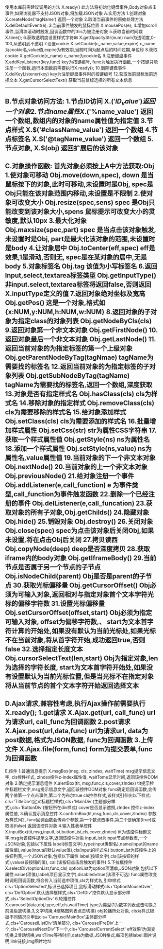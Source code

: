 使用本库前需建议调用的方法
X.ready() 此方法将初始化键盘事件,Body对象点击事件,如果浏览器不支持JSON对象,将加载JSON对象
A.实用方法
1.创建对象 X.createNode('tagName') 返回一个对象
2.取消当前事件的原始处理方法 X.delDefaultEvent(e);
3.当前事件触发的鼠标位置 X.mousePos(e);
4.增加scroll事件,当滑块滚动时触发,回调函数中的this为被注册对象
5.获取当前时间戳 X.time();
6.获取透明度设置样式字符串 X.getOpacityStr(num) num为透明度,0-100,从透明到不透明
7.设置cookie X.setCookie(c_name,value,expire) c_name为cookie名,value值,expire为有效期,当前时间为起点后的时间过期,单位秒
8.获取cookie X.getCookie(c_name) c_name为cookie名
9.注册键盘事件 X.addKeyListener(key,func) key为按键编号, func为触发执行函数,一个按键只能注册一个函数,运行本函数前需要执行X.ready();
10.删除键盘事件 X.delKeyListener(key) key为注册键盘事件时的按键编号
12.获取当前鼠标当前选择文本 X.getCursorSelectText() 获取当前鼠标选择的所有文本信息

--------------------------------------------------------------
B.节点对象访问方法:
1.节点ID访问 X.$('ID_value') 返回一个对象
2.节点name属性 X.$('%name_value') 返回一个数组,数组内的对象的name属性值为指定值
3.节点样式 X.$('#className_value') 返回一个数组
4.节点标签名 X.$('@tagName_value') 返回一个数组
5.节点对象, X.$(obj) 返回扩展后的该对象
----------------------------------------------------------------
C.对象操作函数:
首先对象必须按上A中方法获取:Obj
1.使对象可移动 Obj.move(down,spec), down 是当鼠标按下的对象,此时可移动,未设置时是Obj, spec是 Obj只能在该对象范围内移动,未设置是不限制
2.使对象可改变大小 Obj.resize(spec,sens) spec 是Obj只能改变到该对象大小,spens 鼠标提示可改变大小的灵敏度,默认10px
3.最大化对象 Obj.maxsize(spec,part) spec 是当点击该对象触发,未设置时是Obj, part是最大化该对象的范围,未设置时是body
4.让对象居中 Obj.toCenter(eff,spec) eff是效果,1是滑动,否则无, spec是在某对象的居中,无是body
5.对象标签名 Obj.tag 该值为小写标签名
6.返回Input,select,textarea标签类型 Obj.getInputType() 非input.select,textarea标签将返回false,否则返回X.inputType定义的值
7.返回对象绝对坐标及宽高 Obj.getPos() 这是一个对象,格式如{x:NUM,y:NUM,h:NUM,w:NUM}
8.返回对象的子对象为指定class的对象列表 Obj.getNodeByCls(cls)
9.返回对象第一个非文本对象 Obj.getFirstNode()
10.返回对象最后一个非文本对象 Obj.getLastNode()
11.返回当前对象的为指定标签的第一个上级对象 Obj.getParentNodeByTag(tagNmae) tagName为需要找的标签名
12.返回当前对象的为指定标签的子对象列表 Obj.getSubNodeByTag(tagName) tagName为需要找的标签名,返回一个数组,深度获取
13.对象是否有指定样式名 Obj.hasClass(cls) cls为样式名
14.移除对象的指定样式 Obj.removeClass(cls) cls为需要移除的样式名
15.给对象添加样式 Obj.setClass(cls) cls为需要添加的样式名
16.批量增加样式属性 Obj.setCss(str) str为属性CSS字符串
17.获取一个样式属性值 Obj.getStyle(ns) ns为属性名
18.添加一个样式属性 Obj.setStyle(ns,value) ns为属性名,value属性值
19.当前对象的下一个非文本对象 Obj.nextNode()
20.当前对象的上一个非文本对象 Obj.previousNode()
21.给对象注册一个事件 Obj.addListener(e,call_function) e 为事件类型,call_function为事件触发函数
22.删除一个已经注册的事件 Obj.delListener(e,call_funcation)
23.获取对象的所有子对象,Obj.getChilds()
24.隐藏对象 Obj.hide()
25.销毁对象 Obj.destroy()
26.关闭对象 Obj.close(spec) spec为点击该对象后关闭Obj,如果未设置,将在点击Obj后关闭
27.拷贝读西 Obj.copyNode(deep) deep是否深度拷贝
28.获取iframe内的body对象 Obj.getIframeBody()
29.当前节点是否属于另一个节点的子节点 Obj.isNodeChild(parent) Obj是否是parent的子节点
30.获取光标偏移量 Obj.getCursorOffset() Obj必须为可输入对象,返回相对与指定对象首个文本字符光标的偏移字符数
31.设置光标偏移量 Obj.setCursorOffset(offset,start) Obj必须为指定可输入对象, offset为偏移字符数,、
start为文本首字符计算的开始处,如果没有默认为当前光标处,如果光标不在当前对象,将从首字符开始,成功返回true,否则false
32.选择指定长度文本 Obj.cursorSelectText(len,start) Obj为指定对象,len为选择的字符长度,
start为文本首字符开始处,如果没有设置默认为当前光标位置,但是当光标不在指定对象将从当前节点的首个文本字符开始返回选择文本
----------------------------------------------------------------------------------------------------
D.Ajax请求,兼容性考虑,执行Ajax操作前需要执行X.ready();
1.get请求 X.Ajax.get(url, call_func) url为请求url, call_func为回调函数
2.post请求 X.Ajax.post(url,data,func) url为请求url, data为post数据,格式为JSON数据, func为回调函数
3.上传文件 X.Ajax.file(form,func) form为提交表单,func为回调函数
---------------------------------------------------------------------------------------------------------------------
E.控件
1.普通消息提示 X.msgBox(msg, cls, zIndex, waitTime) msg提示信息文字, cls控件样式, zIndex控件z-index属性值, waitTome显示时间,返回该控件DOM对象
2.确定提示消息组件 X.alertBox(tit, msg,func,cls,cover,zIndex) tit提示控件标题栏文字,msg提示信息文字,返回该控件DOM对象
func确定后回调函数,会传两个值第一个点击事件,第二个为布尔true
cls控件样式,该样式引伸出以下样式: cls+'TitleDiv'(定义标题栏样式),cls+'MainDiv'(主题部分样式),cls+'ButtonDiv'(按钮所在div样式)
cover是否显示遮照,zIndex 控件z-index属性值,
3.确认提示消息控件 X.confirmBox(tit,msg,func,cls,cover,zIndex) 参数及样式同2, func回调函数会传两个参数,第一个数点击事件,第二个是确定(true)或取消(false)
返回该控件对象
4.输入性表单控件 X.inputBox(tit,msg,inputList,buttonList,cls,cover,zIndex) tit为该控件标题文字,msg为该控件提示文字,返回该控件对象
inputList为input节点参数表,一个JSON对象,包括以下属性
label(标签文字),type(input类型名),name(input的name属性值),value(input的默认value值),cls(input的样式名)
buttonList为该控件上的按钮列表,一个JSON对象,包括以下属性
label(按钮文字),cls(该按钮的样式),value(该按钮的值), call(该按钮点击后触发的事件)
5.下拉框控件 X.selectDiv(optionList,func,cls) optionList为option项清单,JSON对象,包括以下属性:value(项值),label(项目显示文字),disabled=true(该项不可选)
func属性改变时调用回调函数,将会传入当前选中项值,cls为样式名,引申样式cls+'OptionSelected',标识已选择项目,鼠标滑动样式cls+'OptionMouseOver',
cls+'DefOption'默认选择框样式,cls+'DefDiv'控件默认显示部分样式,cls+'SelectOptionDiv'
6.轮播控件 X.carousel(data,obj,type,eff,cls,waitTime) type为类型(1为数字列表点击切换,2前进后退切换,3,文字切换,4缩略图列表点击切换) obj轮播所处对象,
cls为样式根据不同情况引申出cls+'CarouselMainBox'主体部分样式,cls+'CarouselListDiv'清单部分,
cls+'CarouselPreDiv'上一个,cls+'CarouselNextDiv'下一个,cls+'CarouselCurrentSelect'
eff效果1为渐变切换,2滑动切换,waitTime等待时间,data为数据,JSON格式,每项包括label:图片说明,link链接,img图片地址

